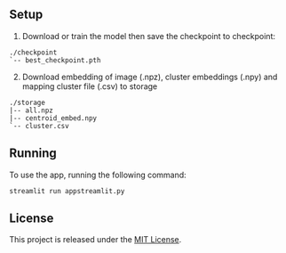 ## Setup

1. Download or train the model then save the checkpoint to checkpoint:
```
./checkpoint
`-- best_checkpoint.pth
```
2. Download embedding of image (.npz), cluster embeddings (.npy) and mapping cluster file (.csv) to storage 
```
./storage
|-- all.npz
|-- centroid_embed.npy
`-- cluster.csv
```

## Running

To use the app, running the following command:
```
streamlit run appstreamlit.py
```


## License
This project is released under the [MIT License](./LICENSE).
